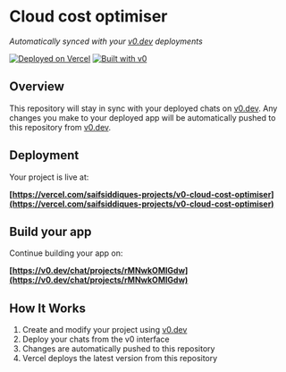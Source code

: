 # Cloud cost optimiser

*Automatically synced with your [v0.dev](https://v0.dev) deployments*

[![Deployed on Vercel](https://img.shields.io/badge/Deployed%20on-Vercel-black?style=for-the-badge&logo=vercel)](https://vercel.com/saifsiddiques-projects/v0-cloud-cost-optimiser)
[![Built with v0](https://img.shields.io/badge/Built%20with-v0.dev-black?style=for-the-badge)](https://v0.dev/chat/projects/rMNwkOMIGdw)

## Overview

This repository will stay in sync with your deployed chats on [v0.dev](https://v0.dev).
Any changes you make to your deployed app will be automatically pushed to this repository from [v0.dev](https://v0.dev).

## Deployment

Your project is live at:

**[https://vercel.com/saifsiddiques-projects/v0-cloud-cost-optimiser](https://vercel.com/saifsiddiques-projects/v0-cloud-cost-optimiser)**

## Build your app

Continue building your app on:

**[https://v0.dev/chat/projects/rMNwkOMIGdw](https://v0.dev/chat/projects/rMNwkOMIGdw)**

## How It Works

1. Create and modify your project using [v0.dev](https://v0.dev)
2. Deploy your chats from the v0 interface
3. Changes are automatically pushed to this repository
4. Vercel deploys the latest version from this repository